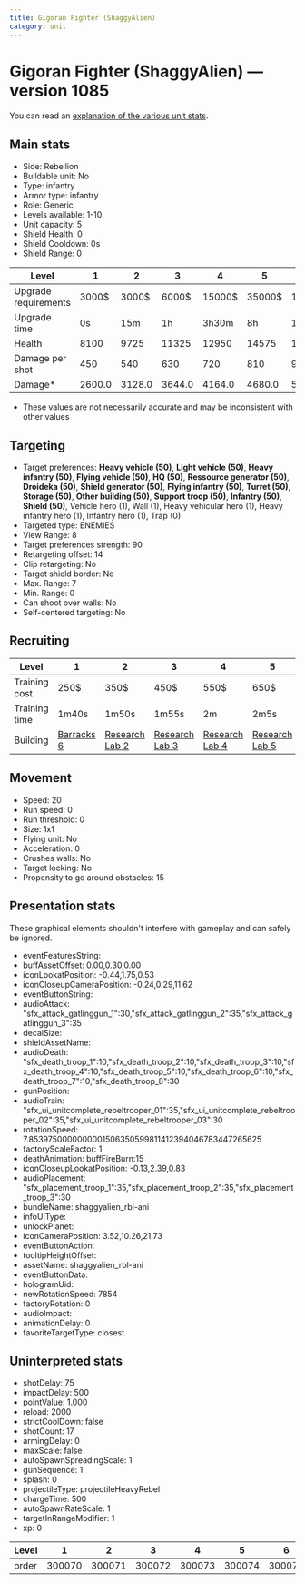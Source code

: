 ```yaml
---
title: Gigoran Fighter (ShaggyAlien)
category: unit
---
```


# Gigoran Fighter (ShaggyAlien) — version 1085

You can read an [explanation  of the various unit stats](unitexplained.md).

## Main stats

  * Side: Rebellion
  * Buildable unit: No
  * Type: infantry
  * Armor type: infantry
  * Role: Generic
  * Levels available: 1-10
  * Unit capacity: 5
  * Shield Health: 0
  * Shield Cooldown: 0s
  * Shield Range: 0

|Level               |1     |2     |3     |4     |5     |6      |7      |8      |9       |10      |
|--------------------|------|------|------|------|------|-------|-------|-------|--------|--------|
|Upgrade requirements|3000$ |3000$ |6000$ |15000$|35000$|115000$|175000$|350000$|1000000$|2000000$|
|Upgrade time        |0s    |15m   |1h    |3h30m |8h    |1d     |2d     |3d12h  |5d      |1w2d    |
|Health              |8100  |9725  |11325 |12950 |14575 |16200  |17800  |19425  |21050   |24300   |
|Damage per shot     |450   |540   |630   |720   |810   |900    |980    |1080   |1160    |1340    |
|Damage*             |2600.0|3128.0|3644.0|4164.0|4680.0|5200.0 |5728.0 |6244.0 |6764.0  |7800.0  |

* These values are not necessarily accurate and may be inconsistent with other values

## Targeting

  * Target preferences: **Heavy vehicle (50)**, **Light vehicle (50)**, **Heavy infantry (50)**, **Flying vehicle (50)**, **HQ (50)**, **Ressource generator (50)**, **Droideka (50)**, **Shield generator (50)**, **Flying infantry (50)**, **Turret (50)**, **Storage (50)**, **Other building (50)**, **Support troop (50)**, **Infantry (50)**, **Shield (50)**, Vehicle hero (1), Wall (1), Heavy vehicular hero (1), Heavy infantry hero (1), Infantry hero (1), Trap (0)
  * Targeted type: ENEMIES
  * View Range: 8
  * Target preferences strength: 90
  * Retargeting offset: 14
  * Clip retargeting: No
  * Target shield border: No
  * Max. Range: 7
  * Min. Range: 0
  * Can shoot over walls: No
  * Self-centered targeting: No

## Recruiting

|Level        |1                               |2                                     |3                                     |4                                     |5                                     |6                                     |7                                     |8                                     |9                                     |10                                     |
|-------------|--------------------------------|--------------------------------------|--------------------------------------|--------------------------------------|--------------------------------------|--------------------------------------|--------------------------------------|--------------------------------------|--------------------------------------|---------------------------------------|
|Training cost|250$                            |350$                                  |450$                                  |550$                                  |650$                                  |750$                                  |850$                                  |1000$                                 |1050$                                 |1150$                                  |
|Training time|1m40s                           |1m50s                                 |1m55s                                 |2m                                    |2m5s                                  |2m10s                                 |2m15s                                 |2m20s                                 |2m25s                                 |2m30s                                  |
|Building     |[Barracks 6](rebelBarracks.html)|[Research Lab 2](rebelOffenseLab.html)|[Research Lab 3](rebelOffenseLab.html)|[Research Lab 4](rebelOffenseLab.html)|[Research Lab 5](rebelOffenseLab.html)|[Research Lab 6](rebelOffenseLab.html)|[Research Lab 7](rebelOffenseLab.html)|[Research Lab 8](rebelOffenseLab.html)|[Research Lab 9](rebelOffenseLab.html)|[Research Lab 10](rebelOffenseLab.html)|

## Movement

  * Speed: 20
  * Run speed: 0
  * Run threshold: 0
  * Size: 1x1
  * Flying unit: No
  * Acceleration: 0
  * Crushes walls: No
  * Target locking: No
  * Propensity to go around obstacles: 15

## Presentation stats

These graphical elements shouldn't interfere with gameplay and can safely be ignored.

  * eventFeaturesString: 
  * buffAssetOffset: 0.00,0.30,0.00
  * iconLookatPosition: -0.44,1.75,0.53
  * iconCloseupCameraPosition: -0.24,0.29,11.62
  * eventButtonString: 
  * audioAttack: "sfx_attack_gatlinggun_1":30,"sfx_attack_gatlinggun_2":35,"sfx_attack_gatlinggun_3":35
  * decalSize: 
  * shieldAssetName: 
  * audioDeath: "sfx_death_troop_1":10,"sfx_death_troop_2":10,"sfx_death_troop_3":10,"sfx_death_troop_4":10,"sfx_death_troop_5":10,"sfx_death_troop_6":10,"sfx_death_troop_7":10,"sfx_death_troop_8":30
  * gunPosition: 
  * audioTrain: "sfx_ui_unitcomplete_rebeltrooper_01":35,"sfx_ui_unitcomplete_rebeltrooper_02":35,"sfx_ui_unitcomplete_rebeltrooper_03":30
  * rotationSpeed: 7.8539750000000001506350599811412394046783447265625
  * factoryScaleFactor: 1
  * deathAnimation: buffFireBurn:15
  * iconCloseupLookatPosition: -0.13,2.39,0.83
  * audioPlacement: "sfx_placement_troop_1":35,"sfx_placement_troop_2":35,"sfx_placement_troop_3":30
  * bundleName: shaggyalien_rbl-ani
  * infoUIType: 
  * unlockPlanet: 
  * iconCameraPosition: 3.52,10.26,21.73
  * eventButtonAction: 
  * tooltipHeightOffset: 
  * assetName: shaggyalien_rbl-ani
  * eventButtonData: 
  * hologramUid: 
  * newRotationSpeed: 7854
  * factoryRotation: 0
  * audioImpact: 
  * animationDelay: 0
  * favoriteTargetType: closest

## Uninterpreted stats

  * shotDelay: 75
  * impactDelay: 500
  * pointValue: 1.000
  * reload: 2000
  * strictCoolDown: false
  * shotCount: 17
  * armingDelay: 0
  * maxScale: false
  * autoSpawnSpreadingScale: 1
  * gunSequence: 1
  * splash: 0
  * projectileType: projectileHeavyRebel
  * chargeTime: 500
  * autoSpawnRateScale: 1
  * targetInRangeModifier: 1
  * xp: 0

|Level|1     |2     |3     |4     |5     |6     |7     |8     |9     |10    |
|-----|------|------|------|------|------|------|------|------|------|------|
|order|300070|300071|300072|300073|300074|300075|300076|300077|300078|300079|

